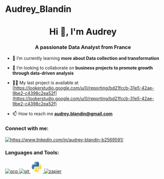 # Audrey_Blandin

<h1 align="center">Hi 👋, I'm Audrey</h1>
<h3 align="center">A passionate Data Analyst from France</h3>

- 🌱 I’m currently learning **more about Data collection and transformation**

- 👯 I’m looking to collaborate on **business projects to promote growth through data-driven analysis**

- 👨‍💻 My last project is available at [https://lookerstudio.google.com/u/0/reporting/bd21fccb-31e5-42ae-9be2-c4398c2ea52f](https://lookerstudio.google.com/u/0/reporting/bd21fccb-31e5-42ae-9be2-c4398c2ea52f)

- 📫 How to reach me **audrey.blandin@gmail.com**

<h3 align="left">Connect with me:</h3>
<p align="left">
<a href="https://linkedin.com/in/https://www.linkedin.com/in/audrey-blandin-b2569591/" target="blank"><img align="center" src="https://raw.githubusercontent.com/rahuldkjain/github-profile-readme-generator/master/src/images/icons/Social/linked-in-alt.svg" alt="https://www.linkedin.com/in/audrey-blandin-b2569591/" height="30" width="40" /></a>
</p>

<h3 align="left">Languages and Tools:</h3>
<p align="left"> <a href="https://cloud.google.com" target="_blank" rel="noreferrer"> <img src="https://www.vectorlogo.zone/logos/google_cloud/google_cloud-icon.svg" alt="gcp" width="40" height="40"/> </a> <a href="https://git-scm.com/" target="_blank" rel="noreferrer"> <img src="https://www.vectorlogo.zone/logos/git-scm/git-scm-icon.svg" alt="git" width="40" height="40"/> </a> <a href="https://www.python.org" target="_blank" rel="noreferrer"> <img src="https://raw.githubusercontent.com/devicons/devicon/master/icons/python/python-original.svg" alt="python" width="40" height="40"/> </a> <a href="https://zapier.com" target="_blank" rel="noreferrer"> <img src="https://www.vectorlogo.zone/logos/zapier/zapier-icon.svg" alt="zapier" width="40" height="40"/> </a> </p>
